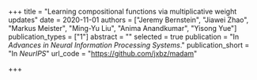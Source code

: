 +++
title = "Learning compositional functions via multiplicative weight updates"
date = 2020-11-01
authors = ["Jeremy Bernstein", "Jiawei Zhao", "Markus Meister", "Ming-Yu Liu", "Anima Anandkumar", "Yisong Yue"]
publication_types = ["1"]
abstract = ""
selected = true
publication = "In *Advances in Neural Information Processing Systems*."
publication_short = "In *NeurIPS*"
url_code = "https://github.com/jxbz/madam"

+++

